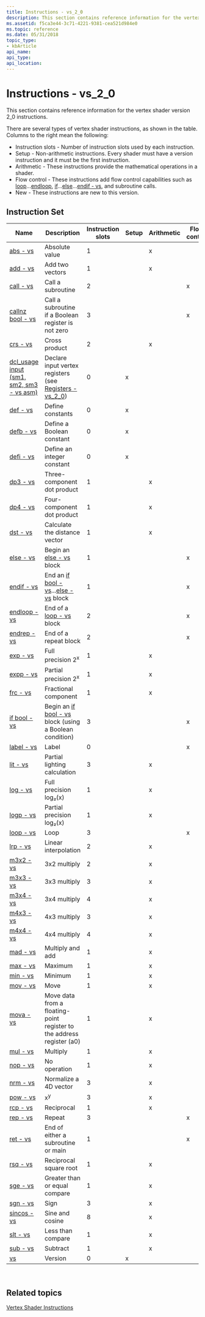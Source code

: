 ```yaml
---
title: Instructions - vs_2_0
description: This section contains reference information for the vertex shader version 2\_0 instructions.
ms.assetid: f5ca3e44-3c71-4221-9381-cea521d984e0
ms.topic: reference
ms.date: 05/31/2018
topic_type: 
- kbArticle
api_name: 
api_type: 
api_location: 
---
```


# Instructions - vs\_2\_0

This section contains reference information for the vertex shader version 2\_0 instructions.

There are several types of vertex shader instructions, as shown in the table. Columns to the right mean the following:

-   Instruction slots - Number of instruction slots used by each instruction.
-   Setup - Non-arithmetic instructions. Every shader must have a version instruction and it must be the first instruction.
-   Arithmetic - These instructions provide the mathematical operations in a shader.
-   Flow control - These instructions add flow control capabilities such as [loop](loop---vs.md)...[endloop](endloop---vs.md), [if](if-bool---vs.md)...[else](else---vs.md)...[endif - vs](endif---vs.md), and subroutine calls.
-   New - These instructions are new to this version.

## Instruction Set



| Name                                                                           | Description                                                                                                     | Instruction slots | Setup | Arithmetic | Flow control | New |
|--------------------------------------------------------------------------------|-----------------------------------------------------------------------------------------------------------------|-------------------|-------|------------|--------------|-----|
| [abs - vs](abs---vs.md)                                                       | Absolute value                                                                                                  | 1                 |       | x          |              | x   |
| [add - vs](add---vs.md)                                                       | Add two vectors                                                                                                 | 1                 |       | x          |              |     |
| [call - vs](call---vs.md)                                                     | Call a subroutine                                                                                               | 2                 |       |            | x            | x   |
| [callnz bool - vs](callnz-bool---vs.md)                                       | Call a subroutine if a Boolean register is not zero                                                             | 3                 |       |            | x            | x   |
| [crs - vs](crs---vs.md)                                                       | Cross product                                                                                                   | 2                 |       | x          |              | x   |
| [dcl\_usage input (sm1, sm2, sm3 - vs asm)](dcl-usage-input-register---vs.md) | Declare input vertex registers (see [Registers - vs\_2\_0](dx9-graphics-reference-asm-vs-registers-vs-2-0.md)) | 0                 | x     |            |              |     |
| [def - vs](def---vs.md)                                                       | Define constants                                                                                                | 0                 | x     |            |              |     |
| [defb - vs](defb---vs.md)                                                     | Define a Boolean constant                                                                                       | 0                 | x     |            |              | x   |
| [defi - vs](defi---vs.md)                                                     | Define an integer constant                                                                                      | 0                 | x     |            |              | x   |
| [dp3 - vs](dp3---vs.md)                                                       | Three-component dot product                                                                                     | 1                 |       | x          |              |     |
| [dp4 - vs](dp4---vs.md)                                                       | Four-component dot product                                                                                      | 1                 |       | x          |              |     |
| [dst - vs](dst---vs.md)                                                       | Calculate the distance vector                                                                                   | 1                 |       | x          |              |     |
| [else - vs](else---vs.md)                                                     | Begin an [else - vs](else---vs.md) block                                                                       | 1                 |       |            | x            | x   |
| [endif - vs](endif---vs.md)                                                   | End an [if bool - vs](if-bool---vs.md)...[else - vs](else---vs.md) block                                      | 1                 |       |            | x            | x   |
| [endloop - vs](endloop---vs.md)                                               | End of a [loop - vs](loop---vs.md) block                                                                       | 2                 |       |            | x            | x   |
| [endrep - vs](endrep---vs.md)                                                 | End of a repeat block                                                                                           | 2                 |       |            | x            | x   |
| [exp - vs](exp---vs.md)                                                       | Full precision 2<sup>x</sup>                                                                                    | 1                 |       | x          |              |     |
| [expp - vs](expp---vs.md)                                                       | Partial precision 2<sup>x</sup>                                                                                 | 1                 |       | x          |              |     |
| [frc - vs](frc---vs.md)                                                       | Fractional component                                                                                            | 1                 |       | x          |              |     |
| [if bool - vs](if-bool---vs.md)                                               | Begin an [if bool - vs](if-bool---vs.md) block (using a Boolean condition)                                     | 3                 |       |            | x            | x   |
| [label - vs](label---vs.md)                                                   | Label                                                                                                           | 0                 |       |            | x            | x   |
| [lit - vs](lit---vs.md)                                                       | Partial lighting calculation                                                                                    | 3                 |       | x          |              |     |
| [log - vs](log---vs.md)                                                       | Full precision log₂(x)                                                                                          | 1                 |       | x          |              |     |
| [logp - vs](logp---vs.md)                                                     | Partial precision log₂(x)                                                                                       | 1                 |       | x          |              |     |
| [loop - vs](loop---vs.md)                                                     | Loop                                                                                                            | 3                 |       |            | x            | x   |
| [lrp - vs](lrp---vs.md)                                                       | Linear interpolation                                                                                            | 2                 |       | x          |              | x   |
| [m3x2 - vs](m3x2---vs.md)                                                     | 3x2 multiply                                                                                                    | 2                 |       | x          |              |     |
| [m3x3 - vs](m3x3---vs.md)                                                     | 3x3 multiply                                                                                                    | 3                 |       | x          |              |     |
| [m3x4 - vs](m3x4---vs.md)                                                     | 3x4 multiply                                                                                                    | 4                 |       | x          |              |     |
| [m4x3 - vs](m4x3---vs.md)                                                     | 4x3 multiply                                                                                                    | 3                 |       | x          |              |     |
| [m4x4 - vs](m4x4---vs.md)                                                     | 4x4 multiply                                                                                                    | 4                 |       | x          |              |     |
| [mad - vs](mad---vs.md)                                                       | Multiply and add                                                                                                | 1                 |       | x          |              |     |
| [max - vs](max---vs.md)                                                       | Maximum                                                                                                         | 1                 |       | x          |              |     |
| [min - vs](min---vs.md)                                                       | Minimum                                                                                                         | 1                 |       | x          |              |     |
| [mov - vs](mov---vs.md)                                                       | Move                                                                                                            | 1                 |       | x          |              |     |
| [mova - vs](mova---vs.md)                                                     | Move data from a floating-point register to the address register (a0)                                           | 1                 |       | x          |              | x   |
| [mul - vs](mul---vs.md)                                                       | Multiply                                                                                                        | 1                 |       | x          |              |     |
| [nop - vs](nop---vs.md)                                                       | No operation                                                                                                    | 1                 |       | x          |              |     |
| [nrm - vs](nrm---vs.md)                                                       | Normalize a 4D vector                                                                                           | 3                 |       | x          |              | x   |
| [pow - vs](pow---vs.md)                                                       | x<sup>y</sup>                                                                                                   | 3                 |       | x          |              | x   |
| [rcp - vs](rcp---vs.md)                                                       | Reciprocal                                                                                                      | 1                 |       | x          |              |     |
| [rep - vs](rep---vs.md)                                                       | Repeat                                                                                                          | 3                 |       |            | x            | x   |
| [ret - vs](ret---vs.md)                                                       | End of either a subroutine or main                                                                              | 1                 |       |            | x            | x   |
| [rsq - vs](rsq---vs.md)                                                       | Reciprocal square root                                                                                          | 1                 |       | x          |              |     |
| [sge - vs](sge---vs.md)                                                       | Greater than or equal compare                                                                                   | 1                 |       | x          |              |     |
| [sgn - vs](sgn---vs.md)                                                       | Sign                                                                                                            | 3                 |       | x          |              | x   |
| [sincos - vs](sincos---vs.md)                                                 | Sine and cosine                                                                                                 | 8                 |       | x          |              | x   |
| [slt - vs](slt---vs.md)                                                       | Less than compare                                                                                               | 1                 |       | x          |              |     |
| [sub - vs](sub---vs.md)                                                       | Subtract                                                                                                        | 1                 |       | x          |              |     |
| [vs](vs---vs.md)                                                              | Version                                                                                                         | 0                 | x     |            |              |     |



 

## Related topics

<dl> <dt>

[Vertex Shader Instructions](dx9-graphics-reference-asm-vs-instructions.md)
</dt> </dl>

 

 




